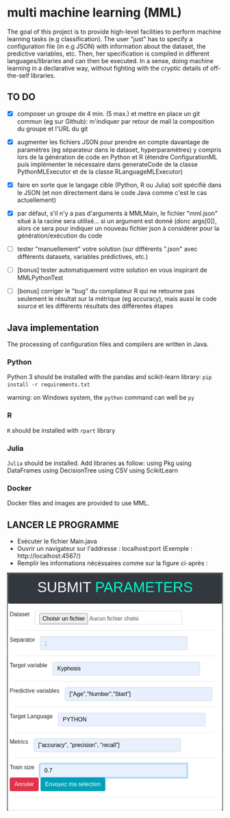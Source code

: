 # multi machine learning (MML)

The goal of this project is to provide high-level facilities to perform machine learning tasks (e.g classification).
The user "just" has to specify a configuration file (in e.g JSON) with information about the dataset, the predictive variables, etc. 
Then, her specification is compiled in different languages/libraries and can then be executed. 
In a sense, doing machine learning in a declarative way, without fighting with the cryptic details of off-the-self libraries. 

## TO DO
  - [x] composer un groupe de 4 min. (5 max.) et mettre en place un git commun (eg sur Github): m'indiquer par retour de mail la composition du groupe et l'URL du git

  - [x] augmenter les fichiers JSON pour prendre en compte davantage de paramètres (eg séparateur dans le dataset, hyperparamètres) y compris lors de la génération de code en Python et R (étendre ConfigurationML puis implémenter le nécessaire dans generateCode de la classe PythonMLExecutor et de la classe RLanguageMLExecutor)

  - [x] faire en sorte que le langage cible (Python, R ou Julia) soit spécifié dans le JSON (et non directement dans le code Java comme c'est le cas actuellement)

  - [x] par défaut, s'il n'y a pas d'arguments à MMLMain, le fichier "mml.json" situé à la racine sera utilisé... si un argument est donné (donc args[0]), alors ce sera pour indiquer un nouveau fichier json à considérer pour la génération/exécution du code

  - [ ] tester "manuellement" votre solution (sur différents ".json" avec différents datasets, variables prédictives, etc.)

   - [ ] [bonus] tester automatiquement votre solution en vous inspirant de MMLPythonTest

   - [ ] [bonus] corriger le "bug" du compilateur R qui ne retourne pas seulement le résultat sur la métrique (eg accuracy), mais aussi le code source et les différents résultats des différentes étapes

## Java implementation

The processing of configuration files and compilers are written in Java. 

### Python

Python 3 should be installed with the pandas and scikit-learn library: 
`pip install -r requirements.txt`

warning: on Windows system, the `python` command can well be `py` 

### R

`R` should be installed with `rpart` library

### Julia

`Julia` should be installed.
Add  libraries as follow:
using Pkg
using DataFrames 
using DecisionTree 
using CSV 
using ScikitLearn

### Docker 

Docker files and images are provided to use MML. 

## LANCER LE PROGRAMME

- Exécuter le fichier Main.java
- Ouvrir un navigateur sur l'addresse : localhost:port (Exemple : http://localhost:4567/)
- Remplir les informations nécéssaires comme sur la figure ci-après :

 ![alt text](illustration.png) 
